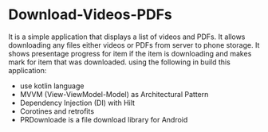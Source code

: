 # Download-Videos-PDFs
It is a simple application that displays a list of videos and PDFs.
It allows downloading any files either videos or PDFs from server to phone storage.
It shows presentage progress for item if the item is downloading  and makes mark for item that was downloaded.
using the following in build this application:

   - use kotlin language
   - MVVM (View-ViewModel-Model) as Architectural Pattern
   - Dependency Injection (DI) with Hilt
   - Corotines and retrofits
   - PRDownloade is a file download library for Android

